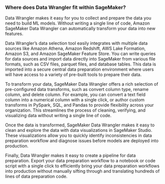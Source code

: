 

### Where does Data Wrangler fit within SageMaker?

Data Wrangler makes it easy for you to collect and prepare the data you need to build ML models. Without writing a single line of code, Amazon SageMaker Data Wrangler can automatically transform your data into new features.

Data Wrangler’s data selection tool easily integrates with multiple data sources like Amazon Athena, Amazon Redshift, AWS Lake Formation, Amazon S3, and Amazon SageMaker Feature Store. You can write queries for data sources and import data directly into SageMaker from various file formats, such as CSV files, parquet files, and database tables. This data is imported into a secure central data preparation environment where users will have access to a variety of pre-built tools to prepare their data.

To transform your data, SageMaker Data Wrangler offers a rich selection of pre-configured data transforms, such as convert column type, rename column, and delete column. For example, you can convert a text field column into a numerical column with a single click, or author custom transforms in PySpark, SQL, and Pandas to provide flexibility across your organization. This streamlines the process of cleaning, verifying, and visualizing data without writing a single line of code.

Once the data is transformed, SageMaker Data Wrangler makes it easy to clean and explore the data with data visualizations in SageMaker Studio. These visualizations allow you to quickly identify inconsistencies in data preparation workflow and diagnose issues before models are deployed into production. 

Finally, Data Wrangler makes it easy to create a pipeline for data preparation. Export your data preparation workflow to a notebook or code script with a single click to efficiently bring your data preparation workflows into production without manually sifting through and translating hundreds of lines of data preparation code. 
